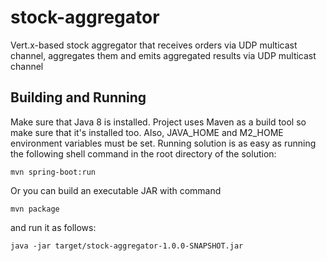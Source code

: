 # stock-aggregator
Vert.x-based stock aggregator that receives orders via UDP multicast channel, aggregates them and emits aggregated results via UDP multicast channel

## Building and Running
Make sure that Java 8 is installed.
Project uses Maven as a build tool so make sure that it's installed too. Also, JAVA_HOME and M2_HOME environment variables must be set.
Running solution is as easy as running the following shell command in the root directory of the solution:

    mvn spring-boot:run
    
Or you can build an executable JAR with command

    mvn package
    
and run it as follows:

    java -jar target/stock-aggregator-1.0.0-SNAPSHOT.jar
